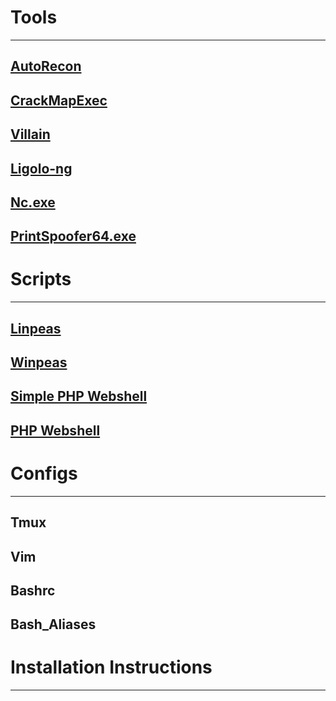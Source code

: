 # Tools
---
## [AutoRecon](https://github.com/Tib3rius/AutoRecon)

## [CrackMapExec](https://github.com/byt3bl33d3r/CrackMapExec)

## [Villain](https://github.com/t3l3machus/Villain)

## [Ligolo-ng](https://github.com/nicocha30/ligolo-ng)

## [Nc.exe]()

## [PrintSpoofer64.exe](https://github.com/itm4n/PrintSpoofer/releases/download/v1.0/PrintSpoofer64.exe)


# Scripts
---
## [Linpeas](https://github.com/carlospolop/PEASS-ng/tree/master/linPEAS)
## [Winpeas](https://github.com/carlospolop/PEASS-ng/tree/master/winPEAS)

## [Simple PHP Webshell](https://gist.github.com/joswr1ght/22f40787de19d80d110b37fb79ac3985)
## [PHP Webshell](https://github.com/WhiteWinterWolf/wwwolf-php-webshell)

# Configs
---
## Tmux
## Vim 

## Bashrc

## Bash_Aliases


# Installation Instructions
---
